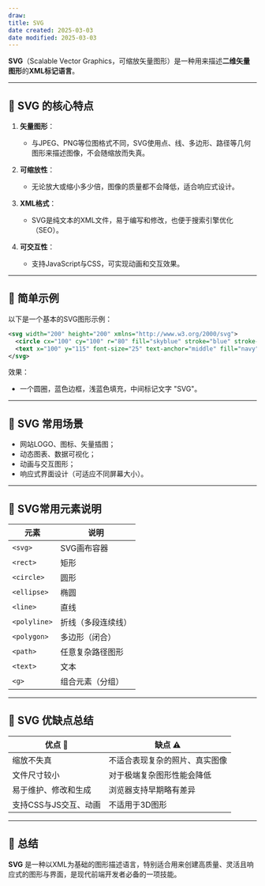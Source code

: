 ```yaml
---
draw:
title: SVG
date created: 2025-03-03
date modified: 2025-03-03
---
```

**SVG**（Scalable Vector Graphics，可缩放矢量图形）是一种用来描述**二维矢量图形**的**XML标记语言**。

---

## 🌱 SVG 的核心特点

1. **矢量图形**：
    
    - 与JPEG、PNG等位图格式不同，SVG使用点、线、多边形、路径等几何图形来描述图像，不会随缩放而失真。
2. **可缩放性**：
    
    - 无论放大或缩小多少倍，图像的质量都不会降低，适合响应式设计。
3. **XML格式**：
    
    - SVG是纯文本的XML文件，易于编写和修改，也便于搜索引擎优化（SEO）。
4. **可交互性**：
    
    - 支持JavaScript与CSS，可实现动画和交互效果。

---

## 📌 简单示例

以下是一个基本的SVG图形示例：

```xml
<svg width="200" height="200" xmlns="http://www.w3.org/2000/svg">
  <circle cx="100" cy="100" r="80" fill="skyblue" stroke="blue" stroke-width="5"/>
  <text x="100" y="115" font-size="25" text-anchor="middle" fill="navy">SVG</text>
</svg>
```

效果：

- 一个圆圈，蓝色边框，浅蓝色填充，中间标记文字 "SVG"。

---

## 🚩 SVG 常用场景

- 网站LOGO、图标、矢量插图；
- 动态图表、数据可视化；
- 动画与交互图形；
- 响应式界面设计（可适应不同屏幕大小）。

---

## 📖 SVG常用元素说明

|元素|说明|
|---|---|
|`<svg>`|SVG画布容器|
|`<rect>`|矩形|
|`<circle>`|圆形|
|`<ellipse>`|椭圆|
|`<line>`|直线|
|`<polyline>`|折线（多段连续线）|
|`<polygon>`|多边形（闭合）|
|`<path>`|任意复杂路径图形|
|`<text>`|文本|
|`<g>`|组合元素（分组）|

---

## 🚧 SVG 优缺点总结

|优点 🌟|缺点 ⚠️|
|---|---|
|缩放不失真|不适合表现复杂的照片、真实图像|
|文件尺寸较小|对于极端复杂图形性能会降低|
|易于维护、修改和生成|浏览器支持早期略有差异|
|支持CSS与JS交互、动画|不适用于3D图形|

---

## 🚀 总结

**SVG** 是一种以XML为基础的图形描述语言，特别适合用来创建高质量、灵活且响应式的图形与界面，是现代前端开发者必备的一项技能。
